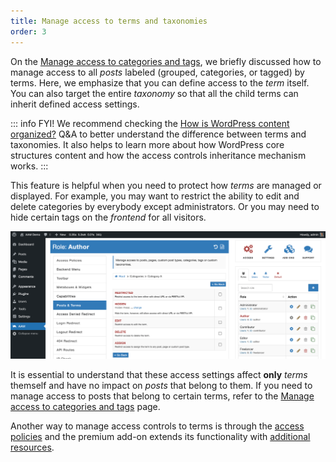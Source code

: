 ```yaml
---
title: Manage access to terms and taxonomies
order: 3
---
```


On the [Manage access to categories and tags](/plugin/premium-complete-package/content-access/manage-access-to-categories-and-tags), we briefly discussed how to manage access to all _posts_ labeled (grouped, categories, or tagged) by terms. Here, we emphasize that you can define access to the _term_ itself. You can also target the entire _taxonomy_ so that all the child terms can inherit defined access settings.

::: info FYI!
We recommend checking the [How is WordPress content organized?](/question/content-access/wordpress-content-organization) Q&A to better understand the difference between terms and taxonomies. It also helps to learn more about how WordPress core structures content and how the access controls inheritance mechanism works.
:::

This feature is helpful when you need to protect how _terms_ are managed or displayed. For example, you may want to restrict the ability to edit and delete categories by everybody except administrators. Or you may need to hide certain tags on the _frontend_ for all visitors.

![AAM Manage Access To Term](./assets/aam-manage-term.png)

It is essential to understand that these access settings affect **only** _terms_ themself and have no impact on _posts_ that belong to them. If you need to manage access to posts that belong to certain terms, refer to the [Manage access to categories and tags](/plugin/premium-complete-package/content-access/manage-access-to-categories-and-tags) page.

Another way to manage access controls to terms is through the [access policies](/advanced/access-policy/) and the premium add-on extends its functionality with [additional resources](/plugin/premium-complete-package/content-access/access-policy-resources).